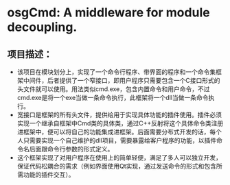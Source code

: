# osgCmd: A middleware for module decoupling.
## 项目描述：
* 该项目在模块划分上，实现了一个命令行程序、带界面的程序和一个命令集框架中间件，后者提供了一个窄接口，即用户程序只需要包含一个C接口形式的头文件就可以使用。用法类似cmd.exe，包含内置命令和用户命令，不过cmd.exe是将一个exe当做一条命令执行，此框架将一个dll当做一条命令执行。
* 宽接口是框架的所有头文件，提供给用于实现具体功能的插件使用。插件必须实现一个继承自框架中Cmd类的具体类，通过C++反射将这个具体命令类注册进框架中，便可以将自己的功能集成进框架。后面需要分布式开发的话，每个人只需要实现一个自己维护的dll项目，需要暴露给客户程序的功能，以插件命令名后面跟命令行参数的形式定义。
* 这个框架实现了对用户程序在使用上的简单轻便，满足了多人可以独立开发，保证代码松耦合的需求（例如界面使用Qt实现，通过发送命令的形式和包含所需功能的插件交互）。
